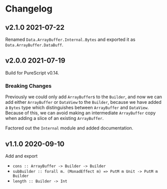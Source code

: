 # Changelog

## v2.1.0 2021-07-22

Renamed `Data.ArrayBuffer.Internal.Bytes` and exported
it as `Data.ArrayBuffer.DataBuff`.

## v2.0.0 2021-07-19

Build for PureScript v0.14.

### Breaking Changes

Previously we could only add `ArrayBuffer`s to the `Builder`,
and now we can add either `ArrayBuffer` or `DataView` to the `Builder`,
because we have added a `Bytes` type which distinguishes between `ArrayBuffer`
and `DataView`. Because of this, we can avoid making an
intermediate `ArrayBuffer` copy when adding a slice of an existing `ArrayBuffer`.

Factored out the `Internal` module and added documentation.

## v1.1.0 2020-09-10

Add and export

* `cons :: ArrayBuffer -> Builder -> Builder`
* `subBuilder :: forall m. (MonadEffect m) => PutM m Unit -> PutM m Builder`
* `length :: Builder -> Int`
